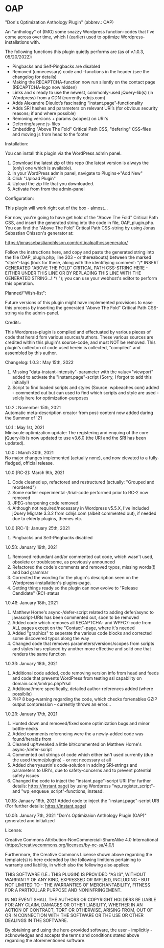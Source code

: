 # OAP
"Don's Optimization Anthology Plugin" (abbrev.: OAP)

An "anthology" of (IMO) some snazzy Wordpress function-codes that I've come across over time, which I (earlier) used to optimize Wordpress-installations with.

The following functions this plugin quietly performs are (as of v.1.0.3, 05/20/2022):
- Pingbacks and Self-Pingbacks are disabled
- Removed (unnecessary) code and -functions in the header (see the changelog for details)
- Making the RECAPTCHA-function now run silently on the contact page (RECAPTCHA-logo now hidden)
- Links and s ready to use the newest, commonly-used jQuery-lib(s) (in Wordpress) from a CDN (currently cdnjs.com)
- Adds Alexandre Dieulot’s fascinating “instant.page”-functionality
- Adds SRI hashes and parameters on relevant URI’s (for obvious security reasons; if and where possible)
- Removing versions + params (scopes) on URI's
- Deferring/async js-files
- Embedding "Above The Fold" Critical Path CSS, "defering" CSS-files and moving js from head to the footer


Installation:

You can install this plugin via the WordPress admin panel.

1. Download the latest zip of this repo (the latest version is always the (only) one which is available).
2. In your WordPress admin panel, navigate to Plugins->"Add New"
3. Click "Upload Plugin"
4. Upload the zip file that you downloaded.
5. Activate from from the admin-panel

Configuration:

This plugin will work right out of the box - almost...

For now, you're going to have get hold of the "Above The Fold" Critical Path CSS, and insert the generated string into the code in file, OAP_plugin.php.
You can find the "Above The Fold" Critical Path CSS-string by using Jonas Sebastian Ohlsson's generator at: 

https://jonassebastianohlsson.com/criticalpathcssgenerator/

Follow the instructions here, and copy and paste the generated string into the file (OAP_plugin.php; line 303 - or thereabouts) between the marked "style"-tags (look for these, along with the identifiying comment:
"/* INSERT GENERATED "ABOVE THE FOLD" CRITICAL PATH CSS-STRING HERE - EITHER UNDER THIS LINE OR BY REPLACING THIS LINE WITH THE GENERATED STRING...! */
");
you can use your webhost's editor to perform this operation. 

Planned/"Wish-list":

Future versions of this plugin might have implemented provisions to ease this process by inserting the generated "Above The Fold" Critical Path CSS-string via the admin-panel.

Credits:

This Wordpress-plugin is compiled and effectuated by various pieces of code that herald fom various sources/authors.
These various sources are credited within this plugin's source-code, and must NOT be removed. 
This plugin's collecton of code used herein is collected, "compiled" and assembled by this author.


Changelog:
1.0.3 : May 15th, 2022  
1. Missing "data-instant-intensity"-parameter with the value="viewport" added to activate the "instant.page"-script (Sorry, I forgot to add this initially!)
2. Script to find loaded scripts and styles (Source: wpbeaches.com) added - commented out but can used to find which scripts and style are used - solely here for optimization-purposes


1.0.2 : November 15th, 2021  
Automatic meta-description creator from post-content now added during the Summer of '21 

1.0.1 : May 1st, 2021  
Miniscule optimization update: The registering and enquing of the core jQuery-lib is now updated to use v3.6.0 (the URI and the SRI has been updated). 

1.0.0 : March 30th, 2021  
No major changes implemented (actually none), and now elevated to a fully-fledged, official release. 

1.0.0 [RC-2]: March 9th, 2021  
1. Code cleaned up, refactored and restructured (actually: "Grouped and reordered")
2. Some earlier experimental-/trial-code performed prior to RC-2 now removed 
3. JPEG-sharpening code removed
4. Although not required/necessary in Wordpress v5.5.X, I've included jQuery Migrate 3.3.2 from cdnjs.com (albeit commented out), if needed due to elderly plugins, themes etc. 

1.0.0 [RC-1]: January 25th, 2021  
1. Pingbacks and Self-Pingbacks disabled

1.0.5ß: January 19th, 2021
1. Removed redundant and/or commented out code, which wasn't used, obsolete or troublesome, as previously announced
2. Refactored the code's comments and removed typos, missing words(!) and bad grammar
3. Corrected the wording for the plugin's description seen on the Wordpress-installation's plugins-page.
4. Getting things ready so the plugin can now evolve to "Release Candidate" (RC)-status
 
1.0.4ß: January 18th, 2021
1. Matthew Horne's async-/defer-script related to adding defer/async to javascript-URIs has been commented out, soon to be removed
2. Added code which removes all RECAPTCHA- and WPFC7-code from ALL pages except on the "Contact"-page, where it's needed
3. Added "graphics" to seperate the various code blocks and corrected some discovered typos along the way
4. Changed code that removes parameters/versions/scopes from scripts and styles has replaced by another more effective and solid one that renders the same function
  
1.0.3ß: January 18th, 2021
1. Additional code added, code removing version info from head and feeds and code that prevents WordPress from testing ssl capability on domain.com/xmlrpc.php?rsd 
2. Additonal/more specifically, detailed author-references added (where possibile)
3. PHP 8 bug-warning regarding the code, which checks for/enables GZIP output compression - currently throws an error... 

1.0.2ß: January 17th, 2021
1. Hunted down and removed/fixed some optimization bugs and minor bottle-necks
2. Added comments referencing were the a newly-added code was found/heralds from
3. Cleaned up/tweaked a little bit/commented on Matthew Horne's async-/defer-script
4. Commented out strings of code which either isn't used currently (due the used theme/plugins) - or not necessary at all
5. Added cherryaustin's code-solution in adding SRI-strings and parameters to URI's, due to safety-concerns and to prevent potential safety issues
6. Changed the code to inject the "instant.page"-script URI (For further details: https://instant.page) by using Wordpress "wp_register_script"- and "wp_enqueue_script"-functions, instead.

1.0.1ß: January 16th, 2021
Added code to inject the "instant.page"-script URI (For further details: https://instant.page)

1.0.0ß: January 7th, 2021
"Don's Optimizaion Anthology Plugin (OAP)" generated and initialized

License:

Creative Commons Attribution-NonCommercial-ShareAlike 4.0 International (https://creativecommons.org/licenses/by-nc-sa/4.0/)

Furthermore, the Creative Commons License shown above regarding the template(s) is here extended by the following limitions pertaining to warranty and liabiltiy, in which also the following also applies:

THIS SOFTWARE (I.E.: THIS PLUGIN) IS PROVIDED "AS IS", WITHOUT WARRANTY OF ANY KIND, EXPRESSED OR IMPLIED, INCLUDING - BUT NOT LIMITED TO - THE WARRANTIES OF MERCHANTABILITY, FITNESS FOR A PARTICULAR PURPOSE AND NONINFRINGEMENT.

IN NO EVENT SHALL THE AUTHORS OR COPYRIGHT HOLDERS BE LIABLE FOR ANY CLAIM, DAMAGES OR OTHER LIABILITY, WHETHER IN AN ACTION OF CONTRACT, TORT OR OTHERWISE, ARISING FROM, OUT OF OR IN CONNECTION WITH THE SOFTWARE OR THE USE OR OTHER DEALINGS IN THE SOFTWARE.</p>

By obtaining and using the here-provided software, the user - implicitly - acknowledges and accepts the terms and conditions stated above regarding the aforementioned software.
